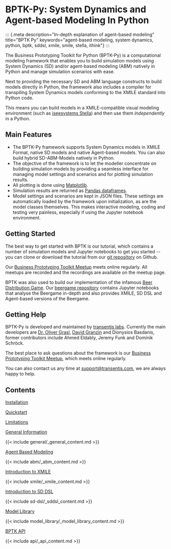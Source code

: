 # BPTK-Py: System Dynamics and Agent-based Modeling In Python

::: {.meta description="In-depth explanation of agent-based modeling"
title="BPTK Py" 
keywords="agent-based modeling, system dynamics, python, bptk, sddsl, xmile, smile, stella, ithink"}
:::

The Business Prototyping Toolkit for Python (BPTK-Py) is a computational
modeling framework that enables you to build simulation models using
System Dynamics (SD) and/or agent-based modeling (ABM) natively in
Python and manage simulation scenarios with ease.

Next to providing the necessary SD and ABM language constructs to build
models directly in Python, the framework also includes a compiler for
transpiling System Dynamics models conforming to the XMILE standard into
Python code.

This means you can build models in a XMILE-compatible visual modeling
environment (such as [iseesystems Stella](http://www.iseesystems.com))
and then use them *independently* in a Python.

## Main Features

-   The BPTK-Py framework supports System Dynamics models in XMILE
    Format, native SD models and native Agent-based models. You can also
    build hybrid SD-ABM-Models natively in Python.
-   The objective of the framework is to let the modeller concentrate on
    building simulation models by providing a seamless interface for
    managing model settings and scenarios and for plotting simulation
    results.
-   All plotting is done using [Matplotlib](http://www.matplotlib.org).
-   Simulation results are returned as [Pandas
    dataframes](http://pandas.pydata.org).
-   Model settings and scenarios are kept in JSON files. These settings
    are automatically loaded by the framework upon initialization, as
    are the model classes themselves. This makes interactive modeling,
    coding and testing very painless, especially if using the Jupyter
    notebook environment.

## Getting Started

The best way to get started with BPTK is our tutorial, which contains a
number of simulation models and Jupyter notebooks to get you started --
you can clone or download the tutorial from our [git
repository](https://github.com/transentis/bptk_py_tutorial/) on Github.

Our [Business Prototyping Toolkit
Meetup](https://www.transentis.com/business-prototyping-toolkit-meetup/en/)
meets online regularly. All meetups are recorded and the recordings are
available on the meetup page.

BPTK was also used to build our implementation of the infamous [Beer
Distribution Game](https://beergame.transentis.com). Our [beergame
repository](https://github.com/transentis/beergame) contains Jupyter
notebooks that analyse the Beergame in-depth and also provides XMILE, SD
DSL and Agent-based versions of the Beergame.

## Getting Help

BPTK-Py is developed and maintained by [transentis
labs](https://www.transentis.com/business-prototyping-toolkit/en/).
Currently the main developers are [Dr. Oliver
Grasl](https://linkedin.com/in/olivergrasl), [David
Granzin](https://linkedin.com/in/makisuo) and Dionysios Basdanis, former contributors include Ahmed Eldably, Jeremy Funk and
Dominik Schröck.

The best place to ask questions about the framework is our [Business
Prototyping Toolkit
Meetup](https://www.transentis.com/business-prototyping-toolkit-meetup/en/),
which meets online regularly.

You can also contact us any time at <support@transentis.com>, we are
always happy to help.

## Contents

[Installation](usage/installation.md)

[Quickstart](quickstart/quickstart.ipynb)

[Limitations](usage/limitations.md)

[General Information](general/general.md)

{{< include general/_general_content.md >}}

[Agent Based Modeling](abm/abm.md)

{{< include abm/_abm_content.md >}}

[Introduction to XMILE](xmile/xmile.md)

{{< include xmile/_xmile_content.md >}}

[Introduction to SD DSL](sd-dsl/sddsl.md)

{{< include sd-dsl/_sddsl_content.md >}}

[Model Library](model_library/model_library.md)

{{< include model_library/_model_library_content.md >}}

[BPTK API](api/api.md)

{{< include api/_api_content.md >}}